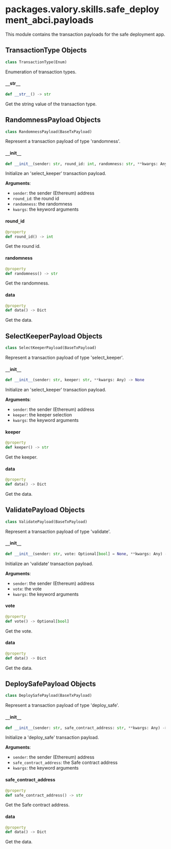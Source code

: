 <a id="packages.valory.skills.safe_deployment_abci.payloads"></a>

# packages.valory.skills.safe`_`deployment`_`abci.payloads

This module contains the transaction payloads for the safe deployment app.

<a id="packages.valory.skills.safe_deployment_abci.payloads.TransactionType"></a>

## TransactionType Objects

```python
class TransactionType(Enum)
```

Enumeration of transaction types.

<a id="packages.valory.skills.safe_deployment_abci.payloads.TransactionType.__str__"></a>

#### `__`str`__`

```python
def __str__() -> str
```

Get the string value of the transaction type.

<a id="packages.valory.skills.safe_deployment_abci.payloads.RandomnessPayload"></a>

## RandomnessPayload Objects

```python
class RandomnessPayload(BaseTxPayload)
```

Represent a transaction payload of type 'randomness'.

<a id="packages.valory.skills.safe_deployment_abci.payloads.RandomnessPayload.__init__"></a>

#### `__`init`__`

```python
def __init__(sender: str, round_id: int, randomness: str, **kwargs: Any) -> None
```

Initialize an 'select_keeper' transaction payload.

**Arguments**:

- `sender`: the sender (Ethereum) address
- `round_id`: the round id
- `randomness`: the randomness
- `kwargs`: the keyword arguments

<a id="packages.valory.skills.safe_deployment_abci.payloads.RandomnessPayload.round_id"></a>

#### round`_`id

```python
@property
def round_id() -> int
```

Get the round id.

<a id="packages.valory.skills.safe_deployment_abci.payloads.RandomnessPayload.randomness"></a>

#### randomness

```python
@property
def randomness() -> str
```

Get the randomness.

<a id="packages.valory.skills.safe_deployment_abci.payloads.RandomnessPayload.data"></a>

#### data

```python
@property
def data() -> Dict
```

Get the data.

<a id="packages.valory.skills.safe_deployment_abci.payloads.SelectKeeperPayload"></a>

## SelectKeeperPayload Objects

```python
class SelectKeeperPayload(BaseTxPayload)
```

Represent a transaction payload of type 'select_keeper'.

<a id="packages.valory.skills.safe_deployment_abci.payloads.SelectKeeperPayload.__init__"></a>

#### `__`init`__`

```python
def __init__(sender: str, keeper: str, **kwargs: Any) -> None
```

Initialize an 'select_keeper' transaction payload.

**Arguments**:

- `sender`: the sender (Ethereum) address
- `keeper`: the keeper selection
- `kwargs`: the keyword arguments

<a id="packages.valory.skills.safe_deployment_abci.payloads.SelectKeeperPayload.keeper"></a>

#### keeper

```python
@property
def keeper() -> str
```

Get the keeper.

<a id="packages.valory.skills.safe_deployment_abci.payloads.SelectKeeperPayload.data"></a>

#### data

```python
@property
def data() -> Dict
```

Get the data.

<a id="packages.valory.skills.safe_deployment_abci.payloads.ValidatePayload"></a>

## ValidatePayload Objects

```python
class ValidatePayload(BaseTxPayload)
```

Represent a transaction payload of type 'validate'.

<a id="packages.valory.skills.safe_deployment_abci.payloads.ValidatePayload.__init__"></a>

#### `__`init`__`

```python
def __init__(sender: str, vote: Optional[bool] = None, **kwargs: Any) -> None
```

Initialize an 'validate' transaction payload.

**Arguments**:

- `sender`: the sender (Ethereum) address
- `vote`: the vote
- `kwargs`: the keyword arguments

<a id="packages.valory.skills.safe_deployment_abci.payloads.ValidatePayload.vote"></a>

#### vote

```python
@property
def vote() -> Optional[bool]
```

Get the vote.

<a id="packages.valory.skills.safe_deployment_abci.payloads.ValidatePayload.data"></a>

#### data

```python
@property
def data() -> Dict
```

Get the data.

<a id="packages.valory.skills.safe_deployment_abci.payloads.DeploySafePayload"></a>

## DeploySafePayload Objects

```python
class DeploySafePayload(BaseTxPayload)
```

Represent a transaction payload of type 'deploy_safe'.

<a id="packages.valory.skills.safe_deployment_abci.payloads.DeploySafePayload.__init__"></a>

#### `__`init`__`

```python
def __init__(sender: str, safe_contract_address: str, **kwargs: Any) -> None
```

Initialize a 'deploy_safe' transaction payload.

**Arguments**:

- `sender`: the sender (Ethereum) address
- `safe_contract_address`: the Safe contract address
- `kwargs`: the keyword arguments

<a id="packages.valory.skills.safe_deployment_abci.payloads.DeploySafePayload.safe_contract_address"></a>

#### safe`_`contract`_`address

```python
@property
def safe_contract_address() -> str
```

Get the Safe contract address.

<a id="packages.valory.skills.safe_deployment_abci.payloads.DeploySafePayload.data"></a>

#### data

```python
@property
def data() -> Dict
```

Get the data.

